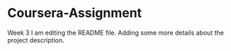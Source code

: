 # Coursera-Assignment
Week 3
I am editing the README file. Adding some more details about the project description.
